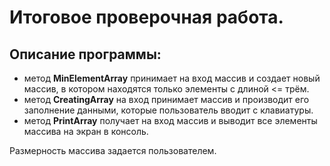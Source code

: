 # Итоговое проверочная работа.

## Описание программы:

* метод **MinElementArray** принимает на вход массив и создает новый массив, в котором находятся только элементы с длиной <= трём.
* метод **CreatingArray** на вход принимает массив и производит его заполнение данными, которые пользователь вводит с клавиатуры.
* метод **PrintArray** получает на вход массив и выводит все элементы массива на экран в консоль.

Размерность массива задается пользователем.